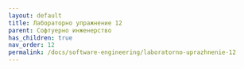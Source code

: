 ```yaml
---
layout: default
title: Лабораторно упражнение 12
parent: Софтуерно инженерство
has_children: true
nav_order: 12
permalink: /docs/software-engineering/laboratorno-uprazhnenie-12
---
```


# 
